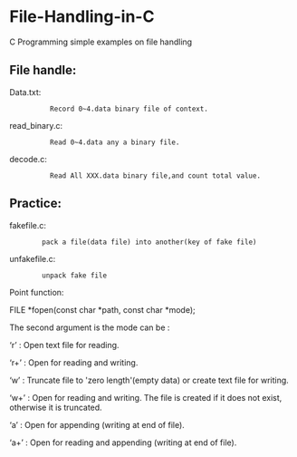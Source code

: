 # File-Handling-in-C
C Programming simple examples on file handling

File handle:
----------------------------------------------------------------

Data.txt:

              Record 0~4.data binary file of context.

read_binary.c:

              Read 0~4.data any a binary file.

decode.c:

              Read All XXX.data binary file,and count total value.
              
Practice:
------------------------------------------------------------------
fakefile.c:

            pack a file(data file) into another(key of fake file)

unfakefile.c:

            unpack fake file


Point function:

FILE *fopen(const char *path, const char *mode);

The second argument is the mode can be :

‘r’  : Open text file for reading.

‘r+’ : Open for reading and writing. 

‘w’  : Truncate file to 'zero length'(empty data) or create text file for writing.

‘w+’ : Open for reading and writing. The file is created if it does not exist, otherwise it is truncated.

‘a’  : Open for appending (writing at end of file). 

‘a+’ : Open for reading and appending (writing at end of file).
